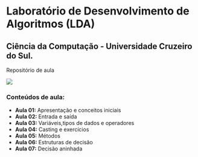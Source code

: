 # Laboratório de Desenvolvimento de Algoritmos (LDA)
## Ciência da Computação - Universidade Cruzeiro do Sul.
Repositório de aula

![](http://dwebkit.esy.es/repositorio/img/Java/duke14_Pequeno.jpg)
 
### Conteúdos de aula:
* **Aula 01:** Apresentação e conceitos iniciais
* **Aula 02:** Entrada e saída
* **Aula 03:** Variáveis,tipos de dados e operadores
* **Aula 04:** Casting e exercícios
* **Aula 05:** Métodos
* **Aula 06:** Estruturas de decisão
* **Aula 07:** Decisão aninhada
